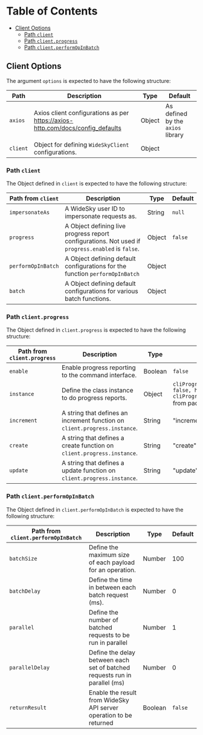 # Table of Contents
<!-- toc -->

- [Client Options](#client-options)
  - [Path `client`](#path-client)
  - [Path `client.progress`](#path-clientprogress)
  - [Path `client.performOpInBatch`](#path-clientperformopinbatch)

<!-- tocstop -->

## Client Options
The argument `options` is expected to have the following structure:

| Path     | Description                                                                    | Type   | Default                           |
|----------|--------------------------------------------------------------------------------|--------|-----------------------------------|
| `axios`  | Axios client configurations as per https://axios-http.com/docs/config_defaults | Object | As defined by the `axios` library |
| `client` | Object for defining `WideSkyClient` configurations.                            | Object |                                   |

### Path `client`
The Object defined in `client` is expected to have the following structure:

| Path from `client` | Description                                                                                       | Type   | Default |
|--------------------|---------------------------------------------------------------------------------------------------|--------|---------|
| `impersonateAs`    | A WideSky user ID to impersonate requests as.                                                     | String | `null`  |
| `progress`         | A Object defining live progress report configurations. Not used if `progress.enabled` is `false`. | Object | `false` |
| `performOpInBatch` | A Object defining default configurations for the function `performOpInBatch`                      | Object |         |
| `batch`            | A Object defining default configurations for various batch functions.                             | Object |         |

### Path `client.progress`
The Object defined in `client.progress` is expected to have the following structure:

| Path from `client.progress` | Description                                                                | Type    | Default                                                                                                                            |
|-----------------------------|----------------------------------------------------------------------------|---------|------------------------------------------------------------------------------------------------------------------------------------|
| `enable`                    | Enable progress reporting to the command interface.                        | Boolean | `false`                                                                                                                            |
| `instance`                  | Define the class instance to do progress reports.                          | Object  | `cliProgress.MultiBar({clearOnComplete: false, hideCursor: true}, cliProgress.Presets.shades_classic)` from package `cli-progress` |
| `increment`                 | A string that defines an increment function on `client.progress.instance`. | String  | "increment"                                                                                                                        |
| `create`                    | A string that defines a create function on `client.progress.instance`.     | String  | "create"                                                                                                                           |
| `update`                    | A string that defines a update function on `client.progress.instance`.     | String  | "update"                                                                                                                           |

### Path `client.performOpInBatch`
The Object defined in `client.performOpInBatch` is expected to have the following structure:

| Path from `client.performOpInBatch` | Description                                                                | Type    | Default |
|-------------------------------------|----------------------------------------------------------------------------|---------|---------|
| `batchSize`                         | Define the maximum size of each payload for an operation.                  | Number  | 100     |
| `batchDelay`                        | Define the time in between each batch request (ms).                        | Number  | 0       |
| `parallel`                          | Define the number of batched requests to be run in parallel                | Number  | 1       |
| `parallelDelay`                     | Define the delay between each set of batched requests run in parallel (ms) | Number  | 0       |
| `returnResult`                      | Enable the result from WideSky API server operation to be returned         | Boolean | `false` |